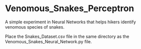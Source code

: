 # Venomous_Snakes_Perceptron
A simple experiment in Neural Networks that helps hikers identify venomous species of snakes.

Place the Snakes_Dataset.csv file in the same directory as the Venomous_Snakes_Neural_Network.py file.
